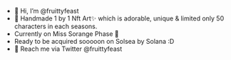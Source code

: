 - 👋 Hi, I’m @fruittyfeast
- 🥰 Handmade 1 by 1 Nft Art✨ which is adorable, unique & limited only 50 characters in each seasons.
- Currently on Miss Sorange Phase 🍊
- Ready to be acquired sooooon on Solsea by Solana :D
- 👀 Reach me via Twitter @fruittyfeast
<!---
fruittyfeast/fruittyfeast is a ✨ special ✨ repository because its `README.md` (this file) appears on your GitHub profile.
You can click the Preview link to take a look at your changes.
--->
